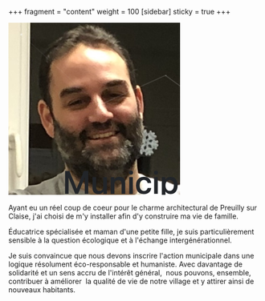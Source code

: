 +++
fragment = "content"
weight = 100
[sidebar]
  sticky = true
+++

<img src="photo.png" alt="" class="img-fluid rounded-circle border text-white">

Ayant eu un réel coup de coeur pour le charme architectural de Preuilly sur Claise, j'ai choisi de m'y installer afin d'y construire ma vie de famille.

Éducatrice spécialisée et maman d'une petite fille, je suis particulièrement sensible à la question écologique et à l'échange intergénérationnel.

Je suis convaincue que nous devons inscrire l'action municipale dans une logique résolument éco-responsable et humaniste. Avec davantage de solidarité et un sens accru de l'intérêt général,  nous pouvons, ensemble,  contribuer à améliorer  la qualité de vie de notre village et y attirer ainsi de nouveaux habitants.
